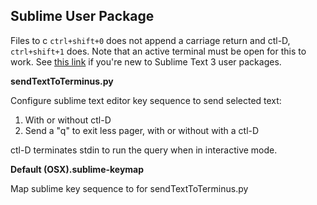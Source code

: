 ## Sublime User Package

Files to c 
`ctrl+shift+0` does not append a carriage return and ctl-D, `ctrl+shift+1` does.  Note that an active terminal must be open for this to work.  See [this link](https://www.youtube.com/watch?v=lBgDilqulxg&feature=youtu.be) if you're new to Sublime Text 3 user packages.

**sendTextToTerminus.py**

Configure sublime text editor key sequence to send selected text:
1. With or without ctl-D
2. Send a "q" to exit less pager, with or without with a ctl-D 

ctl-D terminates stdin to run the query when in interactive mode.

**Default (OSX).sublime-keymap**

Map sublime key sequence to for sendTextToTerminus.py